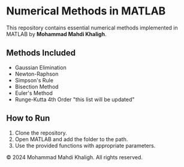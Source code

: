 # Numerical Methods in MATLAB
This repository contains essential numerical methods implemented in MATLAB by **Mohammad Mahdi Khaligh**.

## Methods Included
- Gaussian Elimination
- Newton-Raphson
- Simpson's Rule
- Bisection Method
- Euler's Method
- Runge-Kutta 4th Order
"this list will be updated"

## How to Run
1. Clone the repository.
2. Open MATLAB and add the folder to the path.
3. Use the provided functions with appropriate parameters.


© 2024 Mohammad Mahdi Khaligh. All rights reserved.
